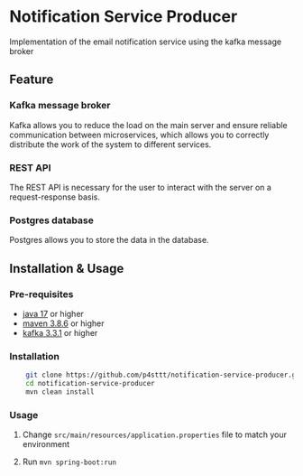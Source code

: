 # Notification Service Producer

Implementation of the email notification service using the kafka message broker

## Feature

### Kafka message broker

Kafka allows you to reduce the load on the main server and ensure reliable communication between microservices, which allows you to correctly distribute the work of the system to different services.

### REST API

The REST API is necessary for the user to interact with the server on a request-response basis.

### Postgres database

Postgres allows you to store the data in the database.

## Installation & Usage

### Pre-requisites

- [java 17](https://www.oracle.com/java/technologies/javase/jdk17-archive-downloads.html) or higher
- [maven 3.8.6](https://maven.apache.org/install.html) or higher
- [kafka 3.3.1](https://kafka.apache.org/downloads) or higher

### Installation

```bash
    git clone https://github.com/p4sttt/notification-service-producer.git
    cd notification-service-producer
    mvn clean install
```

### Usage

1. Change `src/main/resources/application.properties` file to match your environment

2. Run `mvn spring-boot:run`